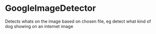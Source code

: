 # GoogleImageDetector
Detects whats on the image based on chosen file, eg detect what kind of dog showing on an internet image
